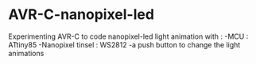# AVR-C-nanopixel-led

Experimenting AVR-C to code nanopixel-led light animation with :
-MCU : ATtiny85
-Nanopixel tinsel : WS2812
-a push button to change the light animations
